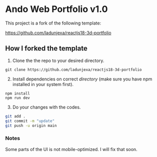 # Ando Web Portfolio v1.0
This project is a fork of the following template:

https://github.com/ladunjexa/reactjs18-3d-portfolio

## How I forked the template
1. Clone the the repo to your desired directory.
```shell
git clone https://github.com/ladunjexa/reactjs18-3d-portfolio
```
2.  Install dependencies on correct *directory* (make sure you have npm installed in your system first).
```shell
npm install
npm run dev
```
3. Do your changes with the codes.
```bash
git add .
git commit -m "update"
git push -u origin main
```

### Notes
Some parts of the UI is not mobile-optimized. I will fix that soon. 